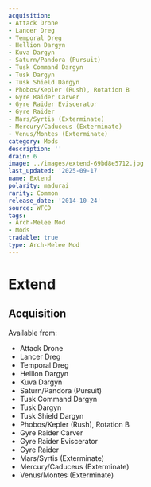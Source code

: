 ```yaml
---
acquisition:
- Attack Drone
- Lancer Dreg
- Temporal Dreg
- Hellion Dargyn
- Kuva Dargyn
- Saturn/Pandora (Pursuit)
- Tusk Command Dargyn
- Tusk Dargyn
- Tusk Shield Dargyn
- Phobos/Kepler (Rush), Rotation B
- Gyre Raider Carver
- Gyre Raider Eviscerator
- Gyre Raider
- Mars/Syrtis (Exterminate)
- Mercury/Caduceus (Exterminate)
- Venus/Montes (Exterminate)
category: Mods
description: ''
drain: 6
image: ../images/extend-69bd8e5712.jpg
last_updated: '2025-09-17'
name: Extend
polarity: madurai
rarity: Common
release_date: '2014-10-24'
source: WFCD
tags:
- Arch-Melee Mod
- Mods
tradable: true
type: Arch-Melee Mod
---
```


# Extend

## Acquisition

Available from:
- Attack Drone
- Lancer Dreg
- Temporal Dreg
- Hellion Dargyn
- Kuva Dargyn
- Saturn/Pandora (Pursuit)
- Tusk Command Dargyn
- Tusk Dargyn
- Tusk Shield Dargyn
- Phobos/Kepler (Rush), Rotation B
- Gyre Raider Carver
- Gyre Raider Eviscerator
- Gyre Raider
- Mars/Syrtis (Exterminate)
- Mercury/Caduceus (Exterminate)
- Venus/Montes (Exterminate)

